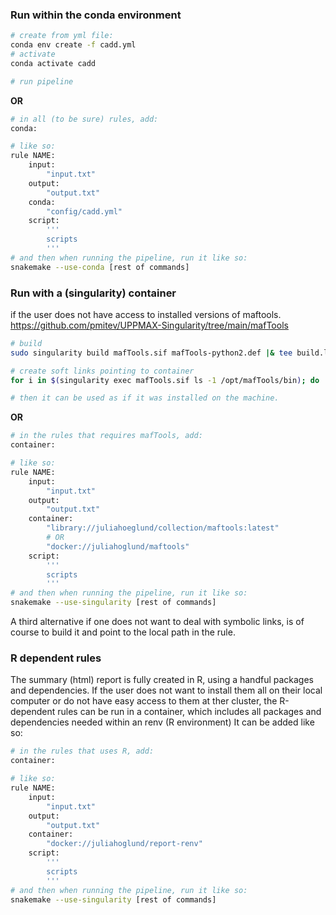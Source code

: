 ### Run within the conda environment
```bash
# create from yml file:
conda env create -f cadd.yml
# activate
conda activate cadd

# run pipeline
```
**OR**
```bash
# in all (to be sure) rules, add:
conda:

# like so:
rule NAME:
    input:
        "input.txt"
    output:
        "output.txt"
    conda:
        "config/cadd.yml"
    script:
        '''
        scripts
        '''
# and then when running the pipeline, run it like so:
snakemake --use-conda [rest of commands]

```

### Run with a (singularity) container
if the user does not have access to installed versions of maftools.
https://github.com/pmitev/UPPMAX-Singularity/tree/main/mafTools
```bash
# build
sudo singularity build mafTools.sif mafTools-python2.def |& tee build.log

# create soft links pointing to container
for i in $(singularity exec mafTools.sif ls -1 /opt/mafTools/bin); do  ln -s mafTools.sif $i; done

# then it can be used as if it was installed on the machine.
```
**OR**
```bash
# in the rules that requires mafTools, add:
container:

# like so:
rule NAME:
    input:
        "input.txt"
    output:
        "output.txt"
    container:
        "library://juliahoeglund/collection/maftools:latest"
        # OR
        "docker://juliahoglund/maftools"
    script:
        '''
        scripts
        '''
# and then when running the pipeline, run it like so:
snakemake --use-singularity [rest of commands]

```

A third alternative if one does not want to deal with symbolic links, is of course to build it and point to the local path in the rule.

### R dependent rules
The summary (html) report is fully created in R, using a handful packages and dependencies. If the user does not want to install them all on their local computer or do not have easy access to them at ther cluster, the R-dependent rules can be run in a container, which includes all packages and dependencies needed within an renv (R environment)
It can be added like so:
```bash
# in the rules that uses R, add:
container:

# like so:
rule NAME:
    input:
        "input.txt"
    output:
        "output.txt"
    container:
        "docker://juliahoglund/report-renv"
    script:
        '''
        scripts
        '''
# and then when running the pipeline, run it like so:
snakemake --use-singularity [rest of commands]

```
